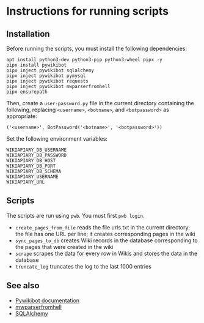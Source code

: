 # Instructions for running scripts

## Installation
Before running the scripts, you must install the following dependencies:

```
apt install python3-dev python3-pip python3-wheel pipx -y
pipx install pywikibot
pipx inject pywikibot sqlalchemy
pipx inject pywikibot pymysql
pipx inject pywikibot requests
pipx inject pywikibot mwparserfromhell
pipx ensurepath
```

Then, create a `user-password.py` file in the current directory containing
the following, replacing `<username>`, `<botname>`, and `<botpassword>`
as appropriate:

```
('<username>', BotPassword('<botname>', '<botpassword>'))
```

Set the following environment variables:

```
WIKIAPIARY_DB_USERNAME
WIKIAPIARY_DB_PASSWORD
WIKIAPIARY_DB_HOST
WIKIAPIARY_DB_PORT
WIKIAPIARY_DB_SCHEMA
WIKIAPIARY_USERNAME
WIKIAPIARY_URL
```

## Scripts
The scripts are run using `pwb`. You must first `pwb login`.

- `create_pages_from_file` reads the file urls.txt in the current directory; the file has one URL per line; it creates corresponding pages in the wiki
- `sync_pages_to_db` creates Wiki records in the database corresponding to the pages that were created in the wiki
- `scrape` scrapes the data for every row in Wikis and stores the data in the database
- `truncate_log` truncates the log to the last 1000 entries

## See also
- [Pywikibot documentation](https://doc.wikimedia.org/pywikibot/stable/)
- [mwparserfromhell](https://github.com/earwig/mwparserfromhell/)
- [SQLAlchemy](https://docs.sqlalchemy.org)
